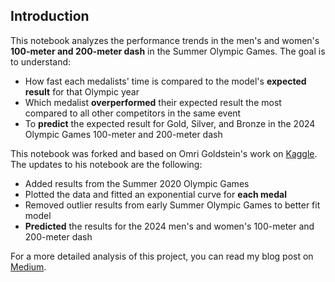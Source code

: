 ## Introduction
This notebook analyzes the performance trends in the men's and women's **100-meter and 200-meter dash** in the Summer Olympic Games. The goal is to understand:

* How fast each medalists' time is compared to the model's **expected result** for that Olympic year
* Which medalist **overperformed** their expected result the most compared to all other competitors in the same event
* To **predict** the expected result for Gold, Silver, and Bronze in the 2024 Olympic Games 100-meter and 200-meter dash

This notebook was forked and based on Omri Goldstein's work on [Kaggle](https://www.kaggle.com/code/drgilermo/ahead-of-their-time). The updates to his notebook are the following:

* Added results from the Summer 2020 Olympic Games
* Plotted the data and fitted an exponential curve for **each medal**
* Removed outlier results from early Summer Olympic Games to better fit model
* **Predicted** the results for the 2024 men's and women's 100-meter and 200-meter dash

For a more detailed analysis of this project, you can read my blog post on [Medium](https://medium.com/@randomforestforthetrees/ahead-of-their-time-using-regression-analysis-to-examine-and-predict-olympic-track-field-24685853b48e).
